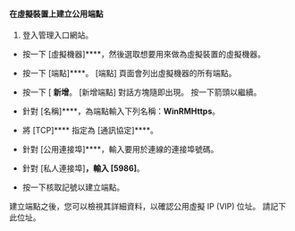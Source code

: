 #### 在虛擬裝置上建立公用端點

1. 登入管理入口網站。

- 按一下 [虛擬機器]****，然後選取想要用來做為虛擬裝置的虛擬機器。

- 按一下 [端點]****。 [端點] 頁面會列出虛擬機器的所有端點。

- 按一下 [ **新增**。 [新增端點] 對話方塊隨即出現。 按一下箭頭以繼續。

- 針對 [名稱]****，為端點輸入下列名稱：**WinRMHttps**。

- 將 [TCP]**** 指定為 [通訊協定]****。

- 針對 [公用連接埠]****，輸入要用於連線的連接埠號碼。

- 針對 [私人連接埠]****，輸入 [5986]****。

- 按一下核取記號以建立端點。

建立端點之後，您可以檢視其詳細資料，以確認公用虛擬 IP (VIP) 位址。 請記下此位址。




